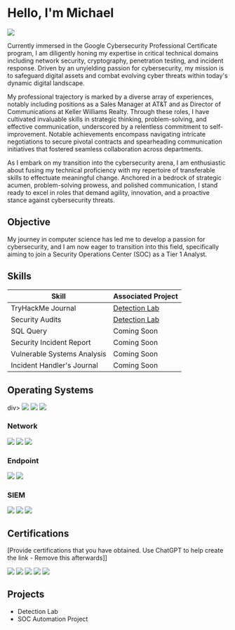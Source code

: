 # Hello, I'm Michael
<a href="https://www.linkedin.com/in/michael-hermann-cs"><img src="https://img.shields.io/badge/-LinkedIn-0072b1?&style=for-the-badge&logo=linkedin&logoColor=white" /></a>

Currently immersed in the Google Cybersecurity Professional Certificate program, I am diligently honing my expertise in critical technical domains including network security, cryptography, penetration testing, and incident response. Driven by an unyielding passion for cybersecurity, my mission is to safeguard digital assets and combat evolving cyber threats within today's dynamic digital landscape.

My professional trajectory is marked by a diverse array of experiences, notably including positions as a Sales Manager at AT&T and as Director of Communications at Keller Williams Realty. Through these roles, I have cultivated invaluable skills in strategic thinking, problem-solving, and effective communication, underscored by a relentless commitment to self-improvement. Notable achievements encompass navigating intricate negotiations to secure pivotal contracts and spearheading communication initiatives that fostered seamless collaboration across departments.

As I embark on my transition into the cybersecurity arena, I am enthusiastic about fusing my technical proficiency with my repertoire of transferable skills to effectuate meaningful change. Anchored in a bedrock of strategic acumen, problem-solving prowess, and polished communication, I stand ready to excel in roles that demand agility, innovation, and a proactive stance against cybersecurity threats.


## Objective

My journey in computer science has led me to develop a passion for cybersecurity, and I am now eager to transition into this field, specifically aiming to join a Security Operations Center (SOC) as a Tier 1 Analyst.

## Skills

| Skill                                         | Associated Project         |
|-----------------------------------------------|----------------------------|
| TryHackMe Journal          | <a href="https://google.com">Detection Lab</a>|
| Security Audits | <a href="https://google.com">Detection Lab</a>|
| SQL Query         | Coming Soon|
| Security Incident Report       | Coming Soon|
| Vulnerable Systems Analysis                  | Coming Soon|
| Incident Handler's Journal | Coming Soon|

## Operating Systems
div>
    <img src="https://img.shields.io/badge/-Linux-FCC624?&style=for-the-badge&logo=Linux&logoColor=black" />
    <img src="https://img.shields.io/badge/-Suricata-EF3B2D?&style=for-the-badge&logo=Suricata&logoColor=white" />
    <img src="https://img.shields.io/badge/-Zeek-777BB4?&style=for-the-badge&logo=Zeek&logoColor=white" />
</div>

### Network
<div>
    <img src="https://img.shields.io/badge/-Wireshark-1679A7?&style=for-the-badge&logo=Wireshark&logoColor=white" />
    <img src="https://img.shields.io/badge/-Suricata-EF3B2D?&style=for-the-badge&logo=Suricata&logoColor=white" />
    <img src="https://img.shields.io/badge/-Zeek-777BB4?&style=for-the-badge&logo=Zeek&logoColor=white" />
</div>

### Endpoint
<div>
    <img src="https://img.shields.io/badge/-Microsoft_Defender_for_Endpoint-00A4EF?&style=for-the-badge&logo=Microsoft&logoColor=white" />
    <img src="https://img.shields.io/badge/-Velociraptor-4B275F?&style=for-the-badge&logo=Velociraptor&logoColor=white" />
</div>

### SIEM
<div>
    <img src="https://img.shields.io/badge/-Microsoft_Sentinel-0078D4?&style=for-the-badge&logo=Microsoft&logoColor=white" />
    <img src="https://img.shields.io/badge/-Splunk-000000?&style=for-the-badge&logo=Splunk&logoColor=white" />
    <img src="https://img.shields.io/badge/-Elastic-005571?&style=for-the-badge&logo=Elastic&logoColor=white" />
</div>

## Certifications
[Provide certifications that you have obtained. Use ChatGPT to help create the link - Remove this afterwards]]
<div>
<img src="https://img.shields.io/badge/-Security%2B-FF0000?&style=for-the-badge&logo=CompTIA&logoColor=white" />
<img src="https://img.shields.io/badge/-Network%2B-007ACC?&style=for-the-badge&logo=CompTIA&logoColor=white" />
<img src="https://img.shields.io/badge/-A%2B-4D4D4D?&style=for-the-badge&logo=CompTIA&logoColor=white" />
<img src="https://img.shields.io/badge/-CDSA-006400?&style=for-the-badge&logoColor=white" />
<img src="https://img.shields.io/badge/-CCD-000080?&style=for-the-badge&logoColor=white" />
</div>

## Projects
- Detection Lab
- SOC Automation Project
